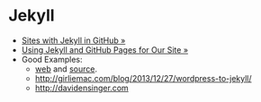 Jekyll
======

* [Sites with Jekyll in GitHub &raquo;](https://github.com/jekyll/jekyll/wiki/Sites)
* [Using Jekyll and GitHub Pages for Our Site &raquo;](http://developmentseed.org/blog/2011/09/09/jekyll-github-pages/)
* Good Examples: 
  * [web](http://erjjones.github.io/) and [source](https://github.com/staceybaker1974/erjjones.github.com).
  * http://girliemac.com/blog/2013/12/27/wordpress-to-jekyll/
  * http://davidensinger.com
